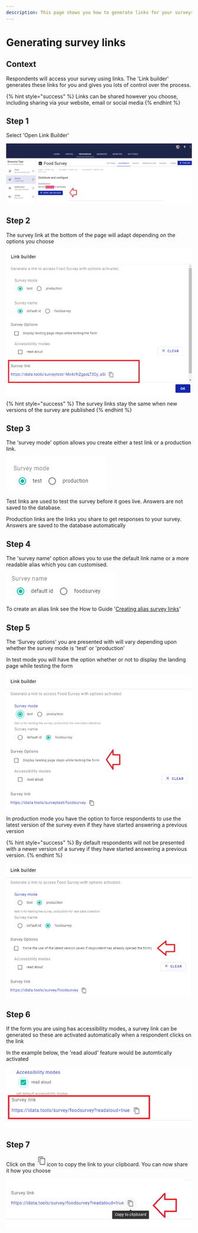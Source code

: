 ```yaml
---
description: This page shows you how to generate links for your surveys
---
```


# Generating survey links

## Context

Respondents will access your survey using links.  The 'Link builder' generates these links for you and gives you lots of control over the process.

{% hint style="success" %}
Links can be shared however you choose, including sharing via your website, email or social media
{% endhint %}

## &#x20;Step 1

Select 'Open Link Builder'

![](<../../../.gitbook/assets/image (303) (1) (1) (1) (1) (1).png>)

## Step 2

The survey link at the bottom of the page will adapt depending on the options you choose

![](<../../../.gitbook/assets/image (298) (1) (1).png>)

{% hint style="success" %}
The survey links stay the same when new versions of the survey are published
{% endhint %}

## Step 3

The 'survey mode' option allows you create either a test link or a production link.&#x20;

&#x20;&#x20;

![](<../../../.gitbook/assets/image (309) (1) (1) (1) (1) (1) (1).png>)

Test links are used to test the survey before it goes live.  Answers are not saved to the database. &#x20;

Production links are the links you share to get responses to your survey.  Answers are saved to the database automatically&#x20;

## Step 4

The 'survey name' option allows you to use the default link name or a more readable alias which you can customised.

![](<../../../.gitbook/assets/image (318) (1) (1) (1) (1).png>)

To create an alias link see the How to Guide '[Creating alias survey links](creating-alias-survey-links.md)'

## Step 5

The 'Survey options' you are presented with will vary depending upon whether the survey mode is 'test' or 'production'

In test mode you will have the option whether or not to display the landing page while testing the form&#x20;

![](<../../../.gitbook/assets/image (316) (1) (1) (1) (1) (1).png>)

In production mode you have the option to force respondents to use the latest version of the survey even if they have started answering a previous version

{% hint style="success" %}
By default respondents will not be presented with a newer version of a survey if they have started answering a previous version.  &#x20;
{% endhint %}

![](<../../../.gitbook/assets/image (302) (1) (1).png>)

## Step 6

If the form you are using has accessibility modes, a survey link can be generated so these are activated automatically when a respondent clicks on the link

In the example below, the 'read aloud' feature would be automtically activated

&#x20;

![](<../../../.gitbook/assets/image (297) (1) (1).png>)

## Step 7

Click on the ![](<../../../.gitbook/assets/image (314) (1) (1) (1) (1) (1).png>)icon to copy the link to your clipboard.  You can now share it how you choose&#x20;

![](<../../../.gitbook/assets/image (304) (1) (1) (1) (1).png>)
